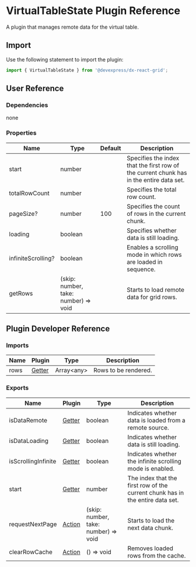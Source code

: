 # VirtualTableState Plugin Reference

A plugin that manages remote data for the virtual table.

## Import

Use the following statement to import the plugin:

```js
import { VirtualTableState } from '@devexpress/dx-react-grid';
```

## User Reference

### Dependencies

none

### Properties

Name | Type | Default | Description
-----|------|---------|------------
start | number | | Specifies the index that the first row of the current chunk has in the entire data set.
totalRowCount | number | | Specifies the total row count.
pageSize? | number | 100 | Specifies the count of rows in the current chunk.
loading | boolean | | Specifies whether data is still loading.
infiniteScrolling? | boolean | | Enables a scrolling mode in which rows are loaded in sequence.
getRows | (skip: number, take: number) => void | | Starts to load remote data for grid rows.

## Plugin Developer Reference

### Imports

Name | Plugin | Type | Description
-----|--------|------|------------
rows | [Getter](../../../dx-react-core/docs/reference/getter.md) | Array&lt;any&gt; | Rows to be rendered.

### Exports

Name | Plugin | Type | Description
-----|--------|------|------------
isDataRemote | [Getter](../../../dx-react-core/docs/reference/getter.md) | boolean | Indicates whether data is loaded from a remote source.
isDataLoading | [Getter](../../../dx-react-core/docs/reference/getter.md) | boolean | Indicates whether data is still loading.
isScrollingInfinite | [Getter](../../../dx-react-core/docs/reference/getter.md) | boolean | Indicates whether the infinite scrolling mode is enabled.
start | [Getter](../../../dx-react-core/docs/reference/getter.md) | number | The index that the first row of the current chunk has in the entire data set.
requestNextPage | [Action](../../../dx-react-core/docs/reference/action.md) | (skip: number, take: number) => void | Starts to load the next data chunk.
clearRowCache | [Action](../../../dx-react-core/docs/reference/action.md) | () => void | Removes loaded rows from the cache.
